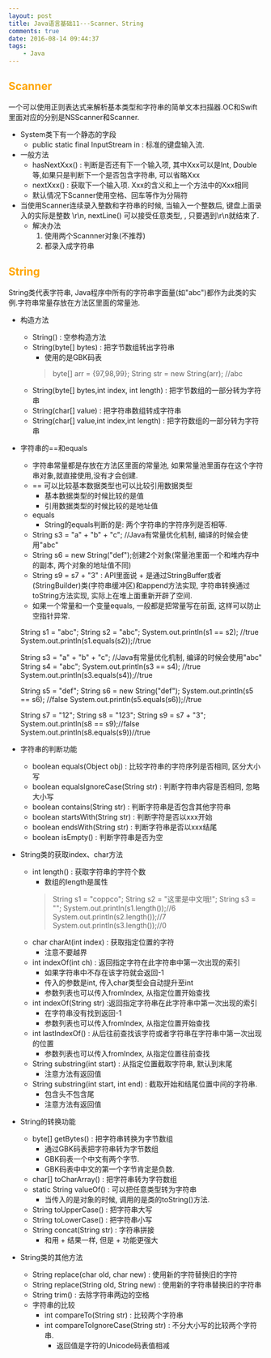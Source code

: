```yaml
---
layout: post
title: Java语言基础11---Scanner、String
comments: true
date: 2016-08-14 09:44:37
tags:
	- Java
---
```



## <font color=orange>Scanner</font>
一个可以使用正则表达式来解析基本类型和字符串的简单文本扫描器.OC和Swift里面对应的分别是NSScanner和Scanner.

<!--more-->

* System类下有一个静态的字段
	* public static final InputStream in : 标准的键盘输入流.
* 一般方法
	* hasNextXxx() : 判断是否还有下一个输入项, 其中Xxx可以是Int, Double等,如果只是判断下一个是否包含字符串, 可以省略Xxx
	* nextXxx() : 获取下一个输入项. Xxx的含义和上一个方法中的Xxx相同
	* 默认情况下Scanner使用空格、回车等作为分隔符
* 当使用Scanner连续录入整数和字符串的时候, 当输入一个整数后, 键盘上面录入的实际是整数 \r\n, nextLine() 可以接受任意类型, , 只要遇到\r\n就结束了.
	* 解决办法
		1. 使用两个Scannner对象(不推荐)
		2. 都录入成字符串


## <font color=orange>String</font>
String类代表字符串, Java程序中所有的字符串字面量(如"abc")都作为此类的实例.字符串常量存放在方法区里面的常量池.

* 构造方法
	* String() : 空参构造方法
	* String(byte[] bytes) : 把字节数组转出字符串
		* 使用的是GBK码表
		>	byte[] arr = {97,98,99};
String str = new String(arr); //abc
	* String(byte[] bytes,int index, int length) : 把字节数组的一部分转为字符串
	* String(char[] value) : 把字符串数组转成字符串
	* String(char[] value,int index,int length) : 把字符数组的一部分转为字符串
* 字符串的==和equals
	* 字符串常量都是存放在方法区里面的常量池, 如果常量池里面存在这个字符串对象,就直接使用,没有才会创建.
	* == 可以比较基本数据类型也可以比较引用数据类型
		* 基本数据类型的时候比较的是值
		* 引用数据类型的时候比较的是地址值
	* equals
		* String的equals判断的是: 两个字符串的字符序列是否相等.
	* String s3 = "a" + "b" + "c"; //Java有常量优化机制, 编译的时候会使用"abc"
	* String s6 = new String("def");创建2个对象(常量池里面一个和堆内存中的副本, 两个对象的地址值不同)
	* String s9 = s7 + "3" : API里面说 + 是通过StringBuffer或者(StringBuilder)类(字符串缓冲区)和append方法实现, 字符串转换通过toString方法实现, 实际上在堆上面重新开辟了空间.
	* 如果一个常量和一个变量equals, 一般都是把常量写在前面, 这样可以防止空指针异常.


	String s1 = "abc";
	String s2 = "abc";
	System.out.println(s1 == s2);  //true
	System.out.println(s1.equals(s2));//true
		
	String s3 = "a" + "b" + "c"; //Java有常量优化机制, 编译的时候会使用"abc"
	String s4 = "abc";
	System.out.println(s3 == s4); //true
	System.out.println(s3.equals(s4));//true
		
	String s5 = "def";
	String s6 = new String("def");
	System.out.println(s5 == s6); //false
	System.out.println(s5.equals(s6));//true

	String s7 = "12";
	String s8 = "123";
	String s9 = s7 + "3";
	System.out.println(s8 == s9);//false
	System.out.println(s8.equals(s9))//true

* 字符串的判断功能
	* boolean equals(Object obj) : 比较字符串的字符序列是否相同, 区分大小写
	* boolean equalsIgnoreCase(String str) : 判断字符串内容是否相同, 忽略大小写
	* boolean contains(String str) : 判断字符串是否包含其他字符串
	* boolean startsWith(String str) : 判断字符是否以xxx开始
	* boolean endsWith(String str) : 判断字符串是否以xxx结尾
	* boolean isEmpty() : 判断字符串是否为空

* String类的获取index、char方法
	* int length() : 获取字符串的字符个数
		* 数组的length是属性
		>	String s1 = "coppco";
		String s2 = "这里是中文哦!";
		String s3 = "";
		System.out.println(s1.length());//6
		System.out.println(s2.length());//7
		System.out.println(s3.length());//0
	* char charAt(int index) : 获取指定位置的字符
		* 注意不要越界
	* int indexOf(int ch) : 返回指定字符在此字符串中第一次出现的索引
		* 如果字符串中不存在该字符就会返回-1
		* 传入的参数是int, 传入char类型会自动提升至int
		* 参数列表也可以传入fromIndex, 从指定位置开始查找
	* int indexOf(String str) :返回指定字符串在此字符串中第一次出现的索引
		* 在字符串没有找到返回-1
		* 参数列表也可以传入fromIndex, 从指定位置开始查找
	* int lastIndexOf() : 从后往前查找该字符或者字符串在字符串中第一次出现的位置
		* 参数列表也可以传入fromIndex, 从指定位置往前查找
	* String substring(int start) : 从指定位置截取字符串, 默认到末尾
		* 注意方法有返回值
	* String substring(int start, int end) : 截取开始和结尾位置中间的字符串.
		* 包含头不包含尾
		* 注意方法有返回值
* String的转换功能
	* byte[] getBytes() : 把字符串转换为字节数组
		* 通过GBK码表把字符串转为字节数组
		* GBK码表一个中文有两个字节.
		* GBK码表中中文的第一个字节肯定是负数.
	* char[] toCharArray() : 把字符串转为字符数组
	* static String valueOf() : 可以把任意类型转为字符串
		* 当传入的是对象的时候, 调用的是类的toString()方法.
	* String toUpperCase() : 把字符串大写
	* String toLowerCase() : 把字符串小写
	* String concat(String str) : 字符串拼接
		* 和用 + 结果一样, 但是 + 功能更强大
* String类的其他方法
	* String replace(char old, char new) : 使用新的字符替换旧的字符
	* String replace(String old, String new) : 使用新的字符串替换旧的字符串
	* String trim() : 去除字符串两边的空格
	* 字符串的比较
		* int compareTo(String str) : 比较两个字符串
		* int compareToIgnoreCase(String str) : 不分大小写的比较两个字符串.
			* 返回值是字符的Unicode码表值相减